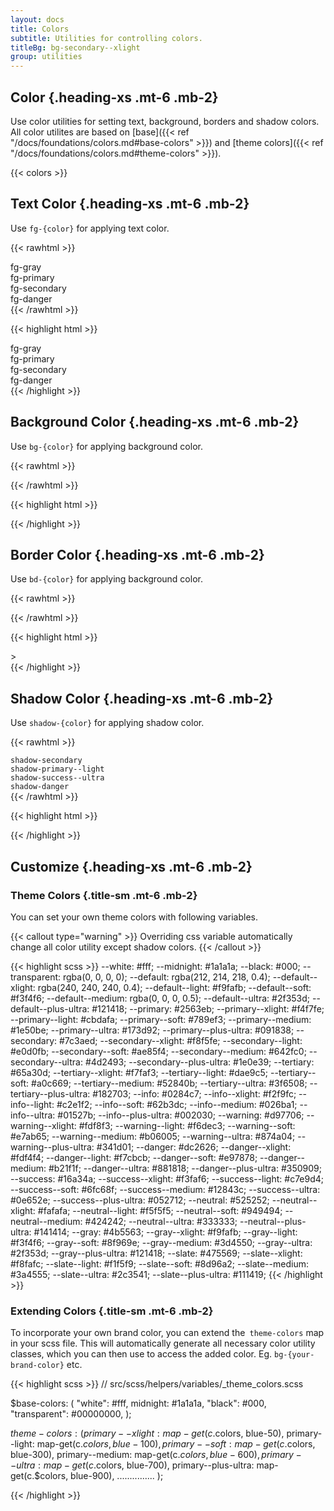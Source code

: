 ```yaml
---
layout: docs
title: Colors
subtitle: Utilities for controlling colors. 
titleBg: bg-secondary--xlight
group: utilities
---
```


## Color {.heading-xs .mt-6 .mb-2}

Use color utilities for setting text, background, borders and shadow colors. All color utilites are based on [base]({{< ref "/docs/foundations/colors.md#base-colors" >}}) and [theme colors]({{< ref "/docs/foundations/colors.md#theme-colors" >}}).

{{< colors >}}


## Text Color {.heading-xs .mt-6 .mb-2}

Use `fg-{color}` for applying text color.

{{< rawhtml >}}
<div class="d-flex flex-column">
	<div class="fg-gray">fg-gray</div>
	<div class="fg-primary">fg-primary</div>
	<div class="fg-secondary">fg-secondary</div>
	<div class="fg-danger">fg-danger</div>
</div>
{{< /rawhtml >}}

{{< highlight html >}}
<div class="d-flex">
	<div class="fg-gray">fg-gray</div>
	<div class="fg-primary">fg-primary</div>
	<div class="fg-secondary">fg-secondary</div>
	<div class="fg-danger">fg-danger</div>
</div>
{{< /highlight >}}

## Background Color {.heading-xs .mt-6 .mb-2}

Use `bg-{color}` for applying background color.

{{< rawhtml >}}
<div class="d-flex gap-2">
	<div class="rounded-sm width-6 height-6 bg-primary"></div>
	<div class="rounded-sm width-6 height-6 bg-primary--light"></div>
	<div class="rounded-sm width-6 height-6 bg-secondary"></div>
	<div class="rounded-sm width-6 height-6 bg-danger--soft"></div>
</div>
{{< /rawhtml >}}

{{< highlight html >}}
<div class="d-flex">
	<div class="bg-primary"></div>
	<div class="bg-primary--light"></div>
	<div class="bg-secondary"></div>
	<div class="bg-danger--soft"></div>
</div>
{{< /highlight >}}

## Border Color {.heading-xs .mt-6 .mb-2}

Use `bd-{color}` for applying background color.

{{< rawhtml >}}
<div class="d-flex gap-2">
	<div class="rounded-sm width-6 height-6 border bd-secondary"></div>
	<div class="rounded-sm width-6 height-6 border bd-primary"></div>
	<div class="rounded-sm width-6 height-6 border bd-danger"></div>
	<div class="rounded-sm width-6 height-6 border bd-success"></div>
</div>
{{< /rawhtml >}}

{{< highlight html >}}
<div class="d-flex">
	<div class="border bd-secondary"></div>
	<div class="border bd-primary"></div>
	<div class="border bd-danger"></div>
	<div class="border bd-success"></div>>
</div>
{{< /highlight >}}


## Shadow Color {.heading-xs .mt-6 .mb-2}

Use `shadow-{color}` for applying shadow color.

{{< rawhtml >}}
<div class="d-flex flex-items-center gap-8 mt-8">
	<div class="d-flex flex-column flex-items-center gap-2">
		<code>shadow-secondary</code>
		<span class="rounded width-6 height-6 shadow-sm shadow-secondary bg-secondary"></span>
	</div>
	<div class="d-flex flex-column flex-items-center gap-2">
		<code>shadow-primary--light</code>
		<span class="rounded width-6 height-6 shadow shadow-primary--light bg-primary--light"></span>
	</div>
	<div class="d-flex flex-column flex-items-center gap-2">
		<code>shadow-success--ultra</code>
		<span class="rounded width-6 height-6 shadow-md shadow-success--ultra bg-success--ultra"></span>
	</div>
	<div class="d-flex flex-column flex-items-center gap-2">
		<code>shadow-danger</code>
		<span class="rounded width-6 height-6 shadow-md shadow-danger bg-danger"></span>
	</div>
</div>
{{< /rawhtml >}}


{{< highlight html >}}
<div class="d-flex">
	<div class="shadow-sm shadow-secondary"></div>
	<div class="shadow-primary--light bg-primary--light"></div>
	<div class="shadow-success--ultra bg-success--ultra"></div>
	<div class="shadow-danger bg-danger"></div>
</div>
{{< /highlight >}}


## Customize {.heading-xs .mt-6 .mb-2}

### Theme Colors {.title-sm .mt-6 .mb-2}

You can set your own theme colors with following variables.

{{< callout type="warning" >}}
Overriding css variable automatically change all color utility except shadow colors.
{{< /callout >}}

{{< highlight scss >}}
	--white: #fff;
  --midnight: #1a1a1a;
  --black: #000;
  --transparent: rgba(0, 0, 0, 0);
  --default: rgba(212, 214, 218, 0.4);
  --default--xlight: rgba(240, 240, 240, 0.4);
  --default--light: #f9fafb;
  --default--soft: #f3f4f6;
  --default--medium: rgba(0, 0, 0, 0.5);
  --default--ultra: #2f353d;
  --default--plus-ultra: #121418;
  --primary: #2563eb;
  --primary--xlight: #f4f7fe;
  --primary--light: #cbdafa;
  --primary--soft: #789ef3;
  --primary--medium: #1e50be;
  --primary--ultra: #173d92;
  --primary--plus-ultra: #091838;
  --secondary: #7c3aed;
  --secondary--xlight: #f8f5fe;
  --secondary--light: #e0d0fb;
  --secondary--soft: #ae85f4;
  --secondary--medium: #642fc0;
  --secondary--ultra: #4d2493;
  --secondary--plus-ultra: #1e0e39;
  --tertiary: #65a30d;
  --tertiary--xlight: #f7faf3;
  --tertiary--light: #dae9c5;
  --tertiary--soft: #a0c669;
  --tertiary--medium: #52840b;
  --tertiary--ultra: #3f6508;
  --tertiary--plus-ultra: #182703;
  --info: #0284c7;
  --info--xlight: #f2f9fc;
  --info--light: #c2e1f2;
  --info--soft: #62b3dc;
  --info--medium: #026ba1;
  --info--ultra: #01527b;
  --info--plus-ultra: #002030;
  --warning: #d97706;
  --warning--xlight: #fdf8f3;
  --warning--light: #f6dec3;
  --warning--soft: #e7ab65;
  --warning--medium: #b06005;
  --warning--ultra: #874a04;
  --warning--plus-ultra: #341d01;
  --danger: #dc2626;
  --danger--xlight: #fdf4f4;
  --danger--light: #f7cbcb;
  --danger--soft: #e97878;
  --danger--medium: #b21f1f;
  --danger--ultra: #881818;
  --danger--plus-ultra: #350909;
  --success: #16a34a;
  --success--xlight: #f3faf6;
  --success--light: #c7e9d4;
  --success--soft: #6fc68f;
  --success--medium: #12843c;
  --success--ultra: #0e652e;
  --success--plus-ultra: #052712;
  --neutral: #525252;
  --neutral--xlight: #fafafa;
  --neutral--light: #f5f5f5;
  --neutral--soft: #949494;
  --neutral--medium: #424242;
  --neutral--ultra: #333333;
  --neutral--plus-ultra: #141414;
  --gray: #4b5563;
  --gray--xlight: #f9fafb;
  --gray--light: #f3f4f6;
  --gray--soft: #8f969e;
  --gray--medium: #3d4550;
  --gray--ultra: #2f353d;
  --gray--plus-ultra: #121418;
  --slate: #475569;
  --slate--xlight: #f8fafc;
  --slate--light: #f1f5f9;
  --slate--soft: #8d96a2;
  --slate--medium: #3a4555;
  --slate--ultra: #2c3541;
  --slate--plus-ultra: #111419;
{{< /highlight >}}


### Extending Colors {.title-sm .mt-6 .mb-2}

To incorporate your own brand color, you can extend the` theme-colors` map in your scss file. This will automatically generate all necessary color utility classes, which you can then use to access the added color.
Eg. `bg-{your-brand-color}` etc.

{{< highlight scss >}}
// src/scss/helpers/variables/_theme_colors.scss

$base-colors: (
	"white": #fff,
	midnight: #1a1a1a,
	"black": #000,
	"transparent": #00000000,
);

$theme-colors: (
	primary--xlight: map-get(c.$colors, blue-50),
	primary--light: map-get(c.$colors, blue-100),
	primary--soft: map-get(c.$colors, blue-300),
	primary--medium: map-get(c.$colors, blue-600),
	primary--ultra: map-get(c.$colors, blue-700),
	primary--plus-ultra: map-get(c.$colors, blue-900),
	...............
);

{{< /highlight >}}